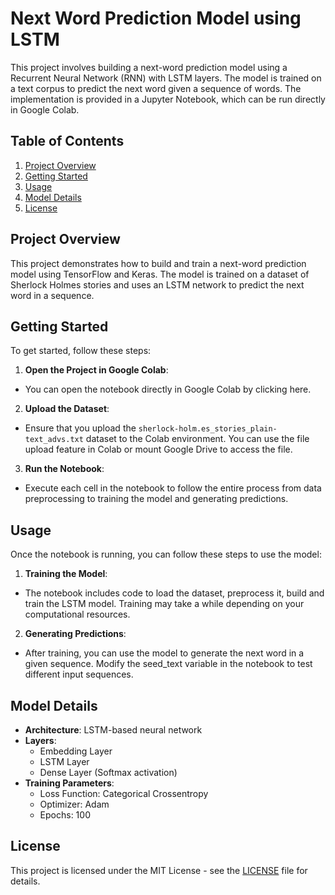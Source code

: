 # Next Word Prediction Model using LSTM
This project involves building a next-word prediction model using a Recurrent Neural Network (RNN) with LSTM layers. The model is trained on a text corpus to predict the next word given a sequence of words. The implementation is provided in a Jupyter Notebook, which can be run directly in Google Colab.

## Table of Contents
1. [Project Overview](#project-overview)
2. [Getting Started](#getting-started)
3. [Usage](#usage)
4. [Model Details](model-details)
5. [License](#license)
   
## Project Overview
This project demonstrates how to build and train a next-word prediction model using TensorFlow and Keras. The model is trained on a dataset of Sherlock Holmes stories and uses an LSTM network to predict the next word in a sequence.

## Getting Started
To get started, follow these steps:

1. **Open the Project in Google Colab**:

  - You can open the notebook directly in Google Colab by clicking here.
    
2. **Upload the Dataset**:

  - Ensure that you upload the `sherlock-holm.es_stories_plain-text_advs.txt` dataset to the Colab environment. You can use the file upload feature in Colab or mount Google Drive to access the file.

3. **Run the Notebook**:

  - Execute each cell in the notebook to follow the entire process from data preprocessing to training the model and generating predictions.

## Usage
Once the notebook is running, you can follow these steps to use the model:

1. **Training the Model**:

  - The notebook includes code to load the dataset, preprocess it, build and train the LSTM model. Training may take a while depending on your computational resources.

2. **Generating Predictions**:

  - After training, you can use the model to generate the next word in a given sequence. Modify the seed_text variable in the notebook to test different input sequences.

## Model Details
- **Architecture**: LSTM-based neural network
- **Layers**:
  - Embedding Layer
  - LSTM Layer
  - Dense Layer (Softmax activation)
- **Training Parameters**:
  - Loss Function: Categorical Crossentropy
  - Optimizer: Adam
  - Epochs: 100

## License
This project is licensed under the MIT License - see the [LICENSE](LICENSE.txt) file for details.
